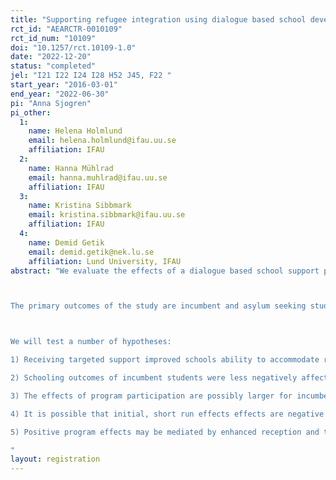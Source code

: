 ```yaml
---
title: "Supporting refugee integration using dialogue based school development programs: Evidence from a randomized targeted intervention in Swedish Municipalities"
rct_id: "AEARCTR-0010109"
rct_id_num: "10109"
doi: "10.1257/rct.10109-1.0"
date: "2022-12-20"
status: "completed"
jel: "I21 I22 I24 I28 H52 J45, F22 "
start_year: "2016-03-01"
end_year: "2022-06-30"
pi: "Anna Sjogren"
pi_other:
  1:
    name: Helena Holmlund
    email: helena.holmlund@ifau.uu.se
    affiliation: IFAU
  2:
    name: Hanna Mühlrad
    email: hanna.muhlrad@ifau.uu.se
    affiliation: IFAU
  3:
    name: Kristina Sibbmark
    email: kristina.sibbmark@ifau.uu.se
    affiliation: IFAU
  4:
    name: Demid Getik
    email: demid.getik@nek.lu.se
    affiliation: Lund University, IFAU
abstract: "We evaluate the effects of a dialogue based school support program targeted at Swedish municipalities which experienced a large influx of refugees during the 2015 refugee crisis. The support program was initiated by the Swedish government and administered by the Swedish National Education Agency (SNEA) in response to the crisis and the urgent need to support the accommodation of refugee children in schools. The program consisted of an initial 6-month stage during which a local team, in dialogue with consultants from the National Education Agency, identified local needs and agreed on a suitable package of support measures. During the second stage, with a duration of 18 months, the customized support package was implemented with financial and managerial support of the SNEA. Support packages typically involved teacher training in knowledge and language enhancing teaching strategies to support language development and learning of migrant students (Scaffolding language, Språk- och kunskapsutvecklande arbetssätt, SKUA), improved availability of tutoring in student mother tongue, managerial and administrative support in organizing refugee student reception and integration, including appointment of a local refugee reception coordinator and training of other personnel groups involved in the schools receiving refugee children. The support program was rolled out in seven waves during 2016-2019.  Municipalities were first ranked according to need of support. In each wave the five most needy municipalities were guaranteed participation before randomization took place among subsequent pairs, i.e. 6-7, 8-9... each round, 5-12 pairs per round resulting in a total of N=63 in the treatment arm. Control municipalities, reentered the randomization procedure after 12 months. The support program thus affected some 112000 students, 10000 teachers, and 770 schools at the compulsory school level, excluding the guarantee municipalities. 

The primary outcomes of the study are incumbent and asylum seeking students' test scores, compulsory school grades and qualification for upper secondary school. Other important outcomes are student and teacher mobility, school segregation, school resources, and effects on school markets, i.e. voucher school entry.

We will test a number of hypotheses:
1) Receiving targeted support improved schools ability to accommodate refugee students
2) Schooling outcomes of incumbent students were less negatively affected by refugee influx - or even positively affected -  by municipal participation in the targeted support program
3) The effects of program participation are possibly larger for incumbent students with foreign background i) because of elements of the program also improves educational quality for this group ii) because they are more vulnerable to resource constraints.
4) It is possible that initial, short run effects effects are negative if program participation initially crowds out teaching capacity
5) Positive program effects may be mediated by enhanced reception and teaching capacity, increased school resources, more adequate special aid to children, reduced white flight and student mobility, less teacher turn over.
"
layout: registration
---
```


